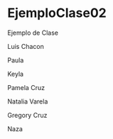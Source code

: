 # EjemploClase02
Ejemplo de Clase

Luis Chacon

Paula



Keyla 

Pamela Cruz

Natalia Varela


Gregory Cruz



Naza





